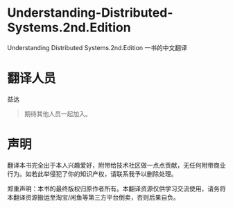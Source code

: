 # Understanding-Distributed-Systems.2nd.Edition
Understanding Distributed Systems.2nd.Edition 一书的中文翻译



# 翻译人员

益达

> 期待其他人员一起加入。



# 声明

翻译本书完全出于本人兴趣爱好，附带给技术社区做一点点贡献，无任何附带商业行为。如若此举侵犯了你的知识产权，请联系我予以删除处理。

郑重声明：本书的最终版权归原作者所有。本翻译资源仅供学习交流使用，请务将本翻译资源搬运至淘宝/闲鱼等第三方平台倒卖，否则后果自负。
